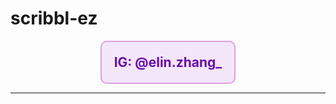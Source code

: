 # scribbl-ez

<div align="center" style="background-color: #f3e6fa; border: 2px solid #dda0dd; padding: 20px; border-radius: 10px; width: fit-content; margin: auto;">
    <strong><a href="https://www.instagram.com/elin.zhang_" style="text-decoration: none; color: #6a0dad; font-size: 1.5em;">IG: @elin.zhang_</a></strong>
</div>

---

